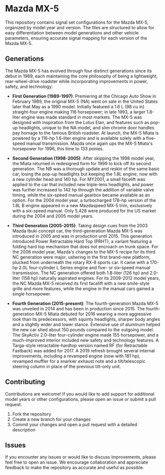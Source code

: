 # Mazda MX-5

This repository contains signal set configurations for the Mazda MX-5, organized by model year and version. The files are structured to allow for easy differentiation between model generations and other vehicle parameters, ensuring accurate signal mapping for each version of the Mazda MX-5.

## Generations

The Mazda MX-5 has evolved through four distinct generations since its debut in 1989, each maintaining the core philosophy of being a lightweight, rear-wheel-drive roadster while incorporating improvements in power, safety, and technology:

- **First Generation (1989-1997)**: Premiering at the Chicago Auto Show in February 1989, the original MX-5 (NA) went on sale in the United States later that May as a 1990 model. Initially featured a 1.6 L (98 cu in) straight-four engine making 116 horsepower; in late 1993, a larger 1.8-liter engine was made standard in most markets. The MX-5 was designed with inspiration from the Lotus Elan, and features such as pop-up headlights, unique to the NA model, and slim chrome door handles pay homage to the famous British roadster. At launch, the MX-5 Miata is powered by a 116-hp 1.6-liter engine and is available solely with a five-speed manual transmission. Mazda once again ups the MX-5 Miata's horsepower for 1996, this time to 133 ponies.

- **Second Generation (1998-2005)**: After skipping the 1998 model year, the Miata returned in redesigned form for 1999 to kick off its second generation. The NB was a thorough update and reskin of the same basic car, losing the pop-up headlights but keeping the 1.8L engine, now with a new cylinder head and 140 hp. For MY2001, a small facelift was applied to the car that included new triple-lens headlights, and power was further increased to 142 hp through the addition of variable valve timing, while the six-speed manual gearbox became available as an option. For the 2004 model year, a turbocharged 178-hp version of the 1.8L B engine appeared in a new Mazdaspeed MX-5 trim, exclusively with a six-speed manual. Only 5,428 were produced for the US market during the 2004 and 2005 model years.

- **Third Generation (2005-2015)**: Taking design cues from the 2003 Mazda Ibuki concept car, the third-generation Mazda MX-5 was introduced in 2005 and was in production until 2015. This generation introduced Power Retractable Hard Top (PRHT), a variant featuring a folding hard top mechanism that does not encroach on trunk space. For the 2006 model year, Mazda's changes to the MX-5 recipe for its third NC generation were major, ushering in the first brand-new platform, plucked from underneath the rotary RX-8 sports car. It came with a 170-hp 2.0L four-cylinder L Series engine and five- or six-speed manual transmission. The NC generation offered both 1.8-liter (126 hp) and 2.0-liter (158 hp) naturally aspirated engines. For its 2009-2012 model years, the NC Mazda MX-5 received its first facelift with a new smile-style grille and more features, while the engine in the manual cars gained a single horsepower.

- **Fourth Generation (2015-present)**: The fourth-generation Mazda MX-5 was unveiled in 2014 and has been in production since 2015. The fourth-generation MX-5 Miata debuted for 2016 wearing a more aggressive look than its predecessors, with squinty headlights, sharper body angles and a slightly wider and lower stance. Extensive use of aluminum helped the new car shed about 150 pounds compared to the outgoing model. The SkyActiv 2.0-liter four-cylinder engine made 155 horsepower, and a much-improved interior included new safety and technology features. A Targa-style retractable-hardtop version named RF (for Retractable Fastback) was added for 2017. A 2019 refresh brought several internal improvements, including a revamped engine (now with 181 hp), revamped muffler for a snarkier exhaust note and a tilt/telescopic steering column in place of the previous tilt-only unit.

## Contributing

Contributions are welcome! If you would like to add support for additional model years or other configurations, please open an issue or submit a pull request.

1. Fork the repository
2. Create a new branch for your changes
3. Commit your changes and open a pull request with a detailed description

## Issues

If you encounter any issues or would like to discuss improvements, please feel free to open an issue. We encourage collaboration and appreciate feedback to make the repository as accurate and useful as possible.
